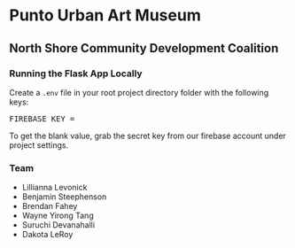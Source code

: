 # Punto Urban Art Museum
## North Shore Community Development Coalition

### Running the Flask App Locally
Create a `.env` file in your root project directory folder with the following keys:

<pre>
FIREBASE_KEY =
</pre>

To get the blank value, grab the secret key from our firebase account under project settings.

### Team
- Lillianna Levonick
- Benjamin Steephenson
- Brendan Fahey
- Wayne Yirong Tang
- Suruchi Devanahalli
- Dakota LeRoy
